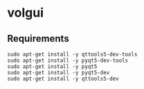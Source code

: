 # volgui

## Requirements
```
sudo apt-get install -y qttools5-dev-tools
sudo apt-get install -y pyqt5-dev-tools
sudo apt-get install -y pyqt5
sudo apt-get install -y pyqt5-dev
sudo apt-get install -y qttools5-dev
```
